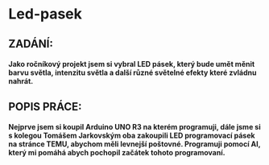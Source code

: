 # Led-pasek

## ZADÁNÍ:
#### Jako ročníkový projekt jsem si vybral LED pásek, který bude umět měnit barvu světla, intenzitu světla a další různé světelné efekty které zvládnu nahrát. 

## POPIS PRÁCE:
#### Nejprve jsem si koupil Arduino UNO R3 na kterém programuji, dále jsme si s kolegou Tomášem Jarkovským oba zakoupili LED programovací pásek na stránce TEMU, abychom měli levnejší poštovné. Programuji pomocí AI, který mi pomáhá abych pochopil začátek tohoto programovaní. 
